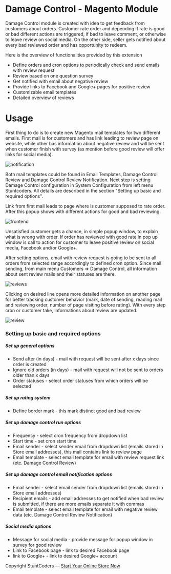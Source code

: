 # Damage Control - Magento Module #

Damage Control module is created with idea to get feedback from customers about orders. Customer rate order and depending if rate is good or bad different actions are triggered, if bad to leave comment, or otherwise to leave review on social media.
On the other side, seller gets notified about every bad reviewed order and has opportunity to redeem.

Here is the overview of functionalities provided by this extension

* Define orders and cron options to periodically check and send emails with review request
* Review based on one question survey
* Get notified with email about negative review
* Provide links to Facebook and Google+ pages for positive review
* Customizable email templates
* Detailed overview of reviews

# Usage

First thing to do is to create new Magento mail templates for two different emails. First mail is for customers and has link leading to review page on website, while other has information about negative review and will be sent when customer finish with survey (as mention before good review will offer links for social media).

![notification](https://s3-eu-west-1.amazonaws.com/stcd/stunt_mage_damage_control/order-review-email.png)

Both mail templates could be found in Email Templates, Damage Control Review and Damage Control Review Notification.
Next step is setting Damage Control configuration in System Configuration from left menu Stuntcoders. All details are described in the section "Setting up basic and required options".

Link from first mail leads to page where is customer supposed to rate order. After this popup shows with different actions for good and bad reviewing.

![frontend](https://s3-eu-west-1.amazonaws.com/stcd/stunt_mage_damage_control/order-review-frontend.png)

Unsatisfied customer gets a chance, in simple popup window, to explain what is wrong with order. If order has reviewed with good rate in pop up window is call to action for customer to leave positive review on social media, Facebook and/or Google+.

After setting options, email with review request is going to be sent to all orders from selected range accordingly to defined cron option.
Since mail sending, from main menu Customers => Damage Control, all information about sent review mails and their statuses are there.

![reviews](https://s3-eu-west-1.amazonaws.com/stcd/stunt_mage_damage_control/order-reviews.png)

Clicking on desired line opens more detailed information on another page for better tracking customer behavior (mark, date of sending, reading mail and reviewing order, number of page visiting before rating). With every step cron or customer take, informations about review are updated.

![review](https://s3-eu-west-1.amazonaws.com/stcd/stunt_mage_damage_control/order-review.png)

### Setting up basic and required options

##### Set up general options
* Send after (in days) - mail with request will be sent after x days since order is created
* Ignore old orders (in days) - mail with request will not be sent to orders older than x days
* Order statuses - select order statuses from which orders will be selected

##### Set up rating system
* Define border mark - this mark distinct good and bad review

##### Set up damage control run options
* Frequency - select cron frequency from dropdown list
* Start time - set cron start time
* Email sender - select sender email from dropdown list (emails stored in Store email addresses), this mail contains link to review page
* Email template - select email template for email with review request link (etc. Damage Control Review)

##### Set up damage control email notification options
* Email sender - select email sender from dropdown list (emails stored in Store email addresses)
* Recipient emails - add email addresses to get notified when bad review is submitted, if there are more emails separate it with commas
* Email template - select email template for email with negative review data (etc. Damage Control Review Notification)

##### Social media options
* Message for social media - provide message for popup window in survey for good review
* Link to Facebook page - link to desired Facebook page
* link to Google+ - link to desired Google+ account

Copyright StuntCoders — [Start Your Online Store Now](http://stuntcoders.com/)

